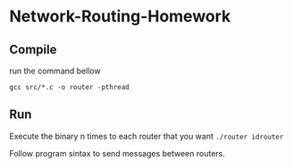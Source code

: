 # Network-Routing-Homework
## Compile
run the command bellow

```gcc src/*.c -o router -pthread``` 
## Run
Execute the binary n times to each router that you want
```./router idrouter```

Follow program sintax to send messages between routers.